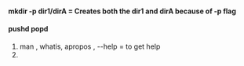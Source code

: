 #### mkdir -p dir1/dirA = Creates both the dir1 and dirA because of -p flag
#### pushd popd

1. man , whatis, apropos , --help = to get help
2. 


